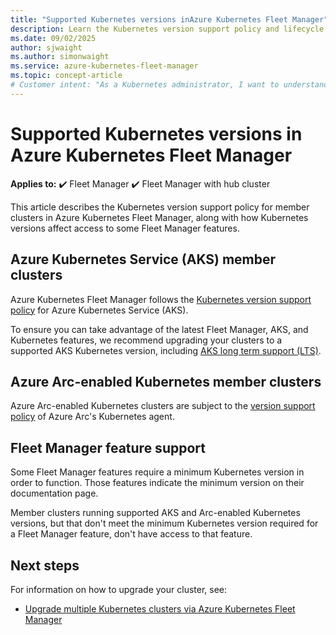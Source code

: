 ```yaml
---
title: "Supported Kubernetes versions inAzure Kubernetes Fleet Manager"
description: Learn the Kubernetes version support policy and lifecycle of clusters in Azure Kubernetes Fleet Manager.
ms.date: 09/02/2025
author: sjwaight
ms.author: simonwaight
ms.service: azure-kubernetes-fleet-manager
ms.topic: concept-article
# Customer intent: "As a Kubernetes administrator, I want to understand the supported Kubernetes version lifecycle in Azure Kubernetes Fleet Manager, so that I can ensure my clusters remain compliant, up-to-date and can use new features."
---
```


# Supported Kubernetes versions in Azure Kubernetes Fleet Manager

**Applies to:** :heavy_check_mark: Fleet Manager :heavy_check_mark: Fleet Manager with hub cluster

This article describes the Kubernetes version support policy for member clusters in Azure Kubernetes Fleet Manager, along with how Kubernetes versions affect access to some Fleet Manager features.

## Azure Kubernetes Service (AKS) member clusters

Azure Kubernetes Fleet Manager follows the [Kubernetes version support policy][aks-version-policy] for Azure Kubernetes Service (AKS).

To ensure you can take advantage of the latest Fleet Manager, AKS, and Kubernetes features, we recommend upgrading your clusters to a supported AKS Kubernetes version, including [AKS long term support (LTS)][aks-version-policy-lts].

## Azure Arc-enabled Kubernetes member clusters

Azure Arc-enabled Kubernetes clusters are subject to the [version support policy][arc-version-policy] of Azure Arc's Kubernetes agent.

## Fleet Manager feature support

Some Fleet Manager features require a minimum Kubernetes version in order to function. Those features indicate the minimum version on their documentation page.

Member clusters running supported AKS and Arc-enabled Kubernetes versions, but that don't meet the minimum Kubernetes version required for a Fleet Manager feature, don't have access to that feature.

## Next steps

For information on how to upgrade your cluster, see:
- [Upgrade multiple Kubernetes clusters via Azure Kubernetes Fleet Manager][fleet-multi-cluster-upgrade]

<!-- LINKS - Internal -->
[arc-version-policy]: /azure/azure-arc/kubernetes/agent-upgrade#version-support-policy
[aks-version-policy]: ../aks/supported-kubernetes-versions.md
[aks-version-policy-lts]: ../aks/supported-kubernetes-versions.md#long-term-support-lts
[fleet-multi-cluster-upgrade]: ./update-orchestration.md
